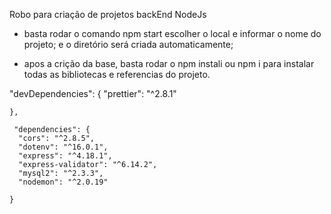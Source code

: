 Robo para criação de projetos backEnd NodeJs

-   basta rodar o comando npm start escolher o local e informar o nome do projeto; e o diretório será criada automaticamente;

-   apos a crição da base, basta rodar o npm instali ou npm i para instalar todas as bibliotecas e referencias do projeto.

"devDependencies":
{
"prettier": "^2.8.1"

    },

     "dependencies": {
      "cors": "^2.8.5",
      "dotenv": "^16.0.1",
      "express": "^4.18.1",
      "express-validator": "^6.14.2",
      "mysql2": "^2.3.3",
      "nodemon": "^2.0.19"

    }
